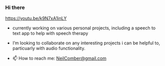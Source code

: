 ### Hi there 

https://youtu.be/k9N7xA1inLY

- currently working on various personal projects, including a speech to text app to help with speech therapy

- I’m looking to collaborate on any interesting projects i can be helpful to, particuarly with audio functionality.

-  📫 How to reach me: NeilComber@gmail.com
 
<!--
**neilcomber/neilcomber** is a ✨ _special_ ✨ repository because its `README.md` (this file) appears on your GitHub profile.

Here are some ideas to get you started:




- 🤔 I’m looking for help with ...
- 💬 Ask me about ...

- 😄 Pronouns: ...
- ⚡ Fun fact: ...
-->
